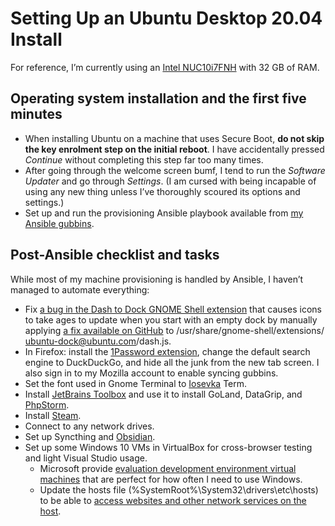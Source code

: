 <!---
# This file is distributed under the Creative Commons Attribution 4.0
# International License. To view a copy of this license, please visit
# <http://creativecommons.org/licenses/by/4.0/>.

collections:
  - 'notes'
  - 'ubuntu'
git: '$Metadata$'
template: .templates/note.html.twig
--->

Setting Up an Ubuntu Desktop 20.04 Install
==========================================

For reference, I’m currently using an [Intel NUC10i7FNH][] with 32 GB of
RAM.

  [Intel NUC10i7FNH]: <https://www.intel.co.uk/content/www/uk/en/products/boards-kits/nuc/kits/nuc10i7fnh.html>


## Operating system installation and the first five minutes

-   When installing Ubuntu on a machine that uses Secure Boot, **do not
    skip the key enrolment step on the initial reboot**. I have
    accidentally pressed *Continue* without completing this step far too
    many times.
-   After going through the welcome screen bumf, I tend to run the
    *Software Updater* and go through *Settings*. (I am cursed with
    being incapable of using any new thing unless I’ve thoroughly
    scoured its options and settings.)
-   Set up and run the provisioning Ansible playbook available from [my
    Ansible gubbins][].

  [my Ansible gubbins]: <https://www.robotinaponcho.net/git/#setup>


## Post-Ansible checklist and tasks

While most of my machine provisioning is handled by Ansible, I haven’t
managed to automate everything:

-   Fix [a bug in the Dash to Dock GNOME Shell extension][] that causes
    icons to take ages to update when you start with an empty dock by
    manually applying [a fix available on GitHub][] to
    <span class="os-menu-item">/usr/<wbr>share/<wbr>gnome-shell/<wbr>extensions/<wbr>ubuntu-dock@ubuntu.com/<wbr>dash.js</span>.
-   In Firefox: install the [1Password extension][], change the default
    search engine to DuckDuckGo, and hide all the junk from the new tab
    screen. I also sign in to my Mozilla account to enable syncing
    gubbins.
-   Set the font used in Gnome Terminal to [Iosevka][] Term.
-   Install [JetBrains Toolbox][] and use it to install GoLand,
    DataGrip, and [PhpStorm][].
-   Install [Steam][].
-   Connect to any network drives.
-   Set up Syncthing and [Obsidian][].
-   Set up some Windows 10 VMs in VirtualBox for cross-browser testing
    and light Visual Studio usage.
    -   Microsoft provide [evaluation development environment virtual
        machines][] that are perfect for how often I need to use
        Windows.
    -   Update the hosts file
        (<span class="os-menu-item">%SystemRoot%\\<wbr>System32\\<wbr>drivers\\<wbr>etc\\<wbr>hosts</span>)
        to be able to [access websites and other network services on the
        host][].

  [a bug in the Dash to Dock GNOME Shell extension]: <https://github.com/micheleg/dash-to-dock/issues/1188>
  [a fix available on GitHub]: <https://github.com/micheleg/dash-to-dock/pull/1222/commits/3c44ea483f333fef12e6a805cd43d2a2439e5fb0>
  [1Password extension]: <https://1password.com/downloads/linux/#browsers>
  [Iosevka]: <https://typeof.net/Iosevka/>
  [JetBrains Toolbox]: <https://www.jetbrains.com/help/phpstorm/installation-guide.html#toolbox>
  [PhpStorm]: <https://www.robotinaponcho.net/notes/phpstorm-setup>
  [Steam]: <https://github.com/ValveSoftware/steam-for-linux>
  [Obsidian]: <https://www.robotinaponcho.net/notes/obsidian-setup>
  [evaluation development environment virtual machines]: <https://developer.microsoft.com/en-us/windows/downloads/virtual-machines/>
  [access websites and other network services on the host]: <http://www.virtualbox.org/manual/ch07.html#network_nat>

